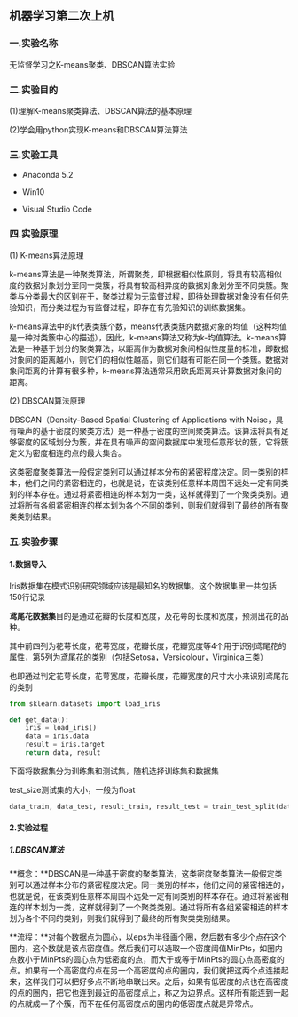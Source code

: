 ## 机器学习第二次上机

### 一.实验名称

无监督学习之K-means聚类、DBSCAN算法实验

### 二.实验目的

(1)理解K-means聚类算法、DBSCAN算法的基本原理

(2)学会用python实现K-means和DBSCAN算法算法

### 三.实验工具

- Anaconda 5.2

- Win10

- Visual Studio Code

### 四.实验原理

(1) K-means算法原理

k-means算法是一种聚类算法，所谓聚类，即根据相似性原则，将具有较高相似度的数据对象划分至同一类簇，将具有较高相异度的数据对象划分至不同类簇。聚类与分类最大的区别在于，聚类过程为无监督过程，即待处理数据对象没有任何先验知识，而分类过程为有监督过程，即存在有先验知识的训练数据集。

k-means算法中的k代表类簇个数，means代表类簇内数据对象的均值（这种均值是一种对类簇中心的描述），因此，k-means算法又称为k-均值算法。k-means算法是一种基于划分的聚类算法，以距离作为数据对象间相似性度量的标准，即数据对象间的距离越小，则它们的相似性越高，则它们越有可能在同一个类簇。数据对象间距离的计算有很多种，k-means算法通常采用欧氏距离来计算数据对象间的距离。 

(2) DBSCAN算法原理

DBSCAN（Density-Based Spatial Clustering of Applications with Noise，具有噪声的基于密度的聚类方法）是一种基于密度的空间聚类算法。该算法将具有足够密度的区域划分为簇，并在具有噪声的空间数据库中发现任意形状的簇，它将簇定义为密度相连的点的最大集合。 

这类密度聚类算法一般假定类别可以通过样本分布的紧密程度决定。同一类别的样本，他们之间的紧密相连的，也就是说，在该类别任意样本周围不远处一定有同类别的样本存在。通过将紧密相连的样本划为一类，这样就得到了一个聚类类别。通过将所有各组紧密相连的样本划为各个不同的类别，则我们就得到了最终的所有聚类类别结果。

### 五.实验步骤

#### 1.数据导入

Iris数据集在模式识别研究领域应该是最知名的数据集。这个数据集里一共包括150行记录

**鸢尾花数据集**目的是通过花瓣的长度和宽度，及花萼的长度和宽度，预测出花的品种。

其中前四列为花萼长度，花萼宽度，花瓣长度，花瓣宽度等4个用于识别鸢尾花的属性，第5列为鸢尾花的类别（包括Setosa，Versicolour，Virginica三类）

也即通过判定花萼长度，花萼宽度，花瓣长度，花瓣宽度的尺寸大小来识别鸢尾花的类别

```python
from sklearn.datasets import load_iris

def get_data():
    iris = load_iris()
    data = iris.data
    result = iris.target
    return data, result
```

下面将数据集分为训练集和测试集，随机选择训练集和数据集

test_size测试集的大小，一般为float

```python
data_train, data_test, result_train, result_test = train_test_split(data, result, test_size=0.25)
```



#### 2.实验过程

##### 1.DBSCAN算法

**概念：**DBSCAN是一种基于密度的聚类算法，这类密度聚类算法一般假定类别可以通过样本分布的紧密程度决定。同一类别的样本，他们之间的紧密相连的，也就是说，在该类别任意样本周围不远处一定有同类别的样本存在。通过将紧密相连的样本划为一类，这样就得到了一个聚类类别。通过将所有各组紧密相连的样本划为各个不同的类别，则我们就得到了最终的所有聚类类别结果。

**流程：**对每个数据点为圆心，以eps为半径画个圈，然后数有多少个点在这个圈内，这个数就是该点密度值。然后我们可以选取一个密度阈值MinPts，如圈内点数小于MinPts的圆心点为低密度的点，而大于或等于MinPts的圆心点高密度的点。如果有一个高密度的点在另一个高密度的点的圈内，我们就把这两个点连接起来，这样我们可以把好多点不断地串联出来。之后，如果有低密度的点也在高密度的点的圈内，把它也连到最近的高密度点上，称之为边界点。这样所有能连到一起的点就成一了个簇，而不在任何高密度点的圈内的低密度点就是异常点。

![]()